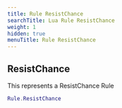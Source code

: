 ```yaml
---
title: Rule ResistChance
searchTitle: Lua Rule ResistChance
weight: 1
hidden: true
menuTitle: Rule ResistChance
---
```

## ResistChance

This represents a ResistChance Rule
```lua
Rule.ResistChance
```